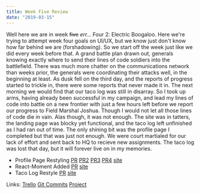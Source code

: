 ```yaml
---
title: Week Five Review 
date: "2019-03-15"
---
```


Well here we are in week ~~five~~ *err...* Four 2: Electric Boogaloo. Here we're trying to attempt week four goals on UI/UX, but we know just don't know how far behind we are (forshadowing). So we start off the week just like we did every week before that. A grand battle plan drawn out, generals knowing exactly where to send their lines of code soldiers into the battlefield. There was much more chatter on the communications network than weeks prior, the generals were coordinating their attacks well, in the beginning at least. As dusk fell on the third day, and the reports of progress started to trickle in, there were some reports that never made it in. The next morning we would find that our taco log was still in disarray. So I took up arms, having already been successful in my campaign, and lead my lines of code into battle on a new frontier with just a few hours left before we report our progress to Field Marshal Joshua. Though I would not let all those lines of code die in vain. Alas though, it was not enough. The site was in tatters, the landing page was blocky yet functional, and the taco log left unfinished as I had ran out of time. The only shining bit was the profile page I completed but that was just not enough. We were court martialed for our lack of effort and sent back to HQ to recieve new assignments. The taco log was lost that day, but it will forever live on in my memories.

* Profile Page Restyling [PR](https://github.com/Lambda-School-Labs/labs10-taco-log/pull/93) [PR2](https://github.com/Lambda-School-Labs/labs10-taco-log/pull/95) [PR3](https://github.com/Lambda-School-Labs/labs10-taco-log/pull/97) [PR4](https://github.com/Lambda-School-Labs/labs10-taco-log/pull/101) [site](https://taco-logs.netlify.com/profile)
* React-Moment Added [PR](https://github.com/Lambda-School-Labs/labs10-taco-log/pull/102) [site](https://taco-logs.netlify.com/)
* Taco Log Restyle [PR](https://github.com/Lambda-School-Labs/labs10-taco-log/pull/112) [site](https://taco-logs.netlify.com/home)


Links:
[Trello](https://trello.com/b/qRoLiBSa/labs10-taco-log)
[Git Commits](https://github.com/Lambda-School-Labs/labs10-taco-log/commits?author=jaymzsocool&before=ee6f303876ea60f62bcad41de45e7a8fd08d37b7+35)
[Project](https://taco-logs.netlify.com/)